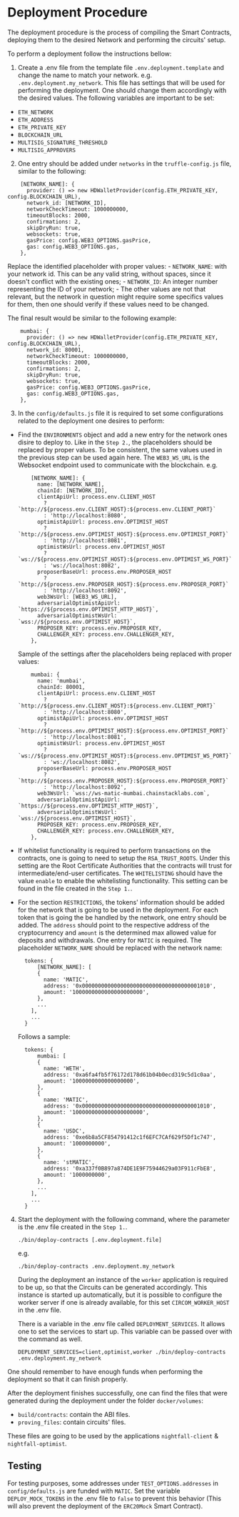 # Deployment Procedure
The deployment procedure is the process of compiling the Smart Contracts, deploying them to the desired Network and performing the circuits' setup.

To perform a deployment follow the instructions bellow:
1. Create a .env file from the template file `.env.deployment.template` and change the name to match your network. e.g. `.env.deployment.my_network`. This 
  file has settings that will be used for performing the deployment. One should change them accordingly with the desired values. The following variables are 
  important to be set:
  - `ETH_NETWORK`
  - `ETH_ADDRESS`
  - `ETH_PRIVATE_KEY`
  - `BLOCKCHAIN_URL`
  - `MULTISIG_SIGNATURE_THRESHOLD`
  - `MULTISIG_APPROVERS`

2. One entry should be added under `networks` in the `truffle-config.js` file, similar to the following:
  ```
      [NETWORK_NAME]: {
        provider: () => new HDWalletProvider(config.ETH_PRIVATE_KEY, config.BLOCKCHAIN_URL),
        network_id: [NETWORK_ID],
        networkCheckTimeout: 1000000000,
        timeoutBlocks: 2000,
        confirmations: 2,
        skipDryRun: true,
        websockets: true,
        gasPrice: config.WEB3_OPTIONS.gasPrice,
        gas: config.WEB3_OPTIONS.gas,
      },
  ```
  Replace the identified placeholder with proper values:
    - `NETWORK_NAME`: with your network id. This can be any valid string, without spaces, since it doesn't conflict with the existing ones; 
    - `NETWORK_ID`: An integer number representing the ID of your network;
    - The other values are not that relevant, but the network in question might require some specifics values for them, then one should 
    verify if these values need to be changed.

  The final result would be similar to the following example:
  ```
      mumbai: {
        provider: () => new HDWalletProvider(config.ETH_PRIVATE_KEY, config.BLOCKCHAIN_URL),
        network_id: 80001,
        networkCheckTimeout: 1000000000,
        timeoutBlocks: 2000,
        confirmations: 2,
        skipDryRun: true,
        websockets: true,
        gasPrice: config.WEB3_OPTIONS.gasPrice,
        gas: config.WEB3_OPTIONS.gas,
      },
  ```
3. In the `config/defaults.js` file it is required to set some configurations related to the deployment one desires to perform:
  - Find the `ENVIRONMENTS` object and add a new entry for the network ones disire to deploy to. Like in the `Step 2.`, the placeholders should be
    replaced by proper values. To be consistent, the same values used in the previous step can be used again here. The `WEB3_WS_URL` is the Websocket
    endpoint used to communicate with the blockchain. e.g.
    ```
        [NETWORK_NAME]: {
          name: [NETWORK_NAME],
          chainId: [NETWORK_ID],
          clientApiUrl: process.env.CLIENT_HOST
            ? `http://${process.env.CLIENT_HOST}:${process.env.CLIENT_PORT}`
            : 'http://localhost:8080',
          optimistApiUrl: process.env.OPTIMIST_HOST
            ? `http://${process.env.OPTIMIST_HOST}:${process.env.OPTIMIST_PORT}`
            : 'http://localhost:8081',
          optimistWsUrl: process.env.OPTIMIST_HOST
            ? `ws://${process.env.OPTIMIST_HOST}:${process.env.OPTIMIST_WS_PORT}`
            : 'ws://localhost:8082',
          proposerBaseUrl: process.env.PROPOSER_HOST
            ? `http://${process.env.PROPOSER_HOST}:${process.env.PROPOSER_PORT}`
            : 'http://localhost:8092',
          web3WsUrl: [WEB3_WS_URL],
          adversarialOptimistApiUrl: `https://${process.env.OPTIMIST_HTTP_HOST}`,
          adversarialOptimistWsUrl: `wss://${process.env.OPTIMIST_HOST}`,
          PROPOSER_KEY: process.env.PROPOSER_KEY,
          CHALLENGER_KEY: process.env.CHALLENGER_KEY,
        },
    ```
    Sample of the settings after the placeholders being replaced with proper values: 
    ```
        mumbai: {
          name: 'mumbai',
          chainId: 80001,
          clientApiUrl: process.env.CLIENT_HOST
            ? `http://${process.env.CLIENT_HOST}:${process.env.CLIENT_PORT}`
            : 'http://localhost:8080',
          optimistApiUrl: process.env.OPTIMIST_HOST
            ? `http://${process.env.OPTIMIST_HOST}:${process.env.OPTIMIST_PORT}`
            : 'http://localhost:8081',
          optimistWsUrl: process.env.OPTIMIST_HOST
            ? `ws://${process.env.OPTIMIST_HOST}:${process.env.OPTIMIST_WS_PORT}`
            : 'ws://localhost:8082',
          proposerBaseUrl: process.env.PROPOSER_HOST
            ? `http://${process.env.PROPOSER_HOST}:${process.env.PROPOSER_PORT}`
            : 'http://localhost:8092',
          web3WsUrl: `wss://ws-matic-mumbai.chainstacklabs.com`,
          adversarialOptimistApiUrl: `https://${process.env.OPTIMIST_HTTP_HOST}`,
          adversarialOptimistWsUrl: `wss://${process.env.OPTIMIST_HOST}`,
          PROPOSER_KEY: process.env.PROPOSER_KEY,
          CHALLENGER_KEY: process.env.CHALLENGER_KEY,
        },
    ```

  - If whitelist functionality is required to perform transactions on the contracts, one is going to need to setup the `RSA_TRUST_ROOTS`. Under this 
    setting are the Root Certificate Authorities that the contracts will trust for intermediate/end-user certificates. The `WHITELISTING` should
    have the value `enable` to enable the whitelisting functionality. This setting can be found in the file created in the `Step 1.`.

  - For the section `RESTRICTIONS`, the tokens' information should be added for the network that is going to be used in the deployment. For each token 
    that is going the be handled by the network, one entry should be added. The `address` should point to the respective address of the cryptocurrency and
    `amount` is the determined max allowed value for deposits and withdrawals. One entry for `MATIC` is required. The placeholder `NETWORK_NAME` should be 
    replaced with the network name:
      ```
        tokens: {
            [NETWORK_NAME]: [
            {
              name: 'MATIC',
              address: '0x0000000000000000000000000000000000001010',
              amount: '1000000000000000000000',
            },
            ...
          ],
          ...
        }
      ```
    Follows a sample:
      ```
        tokens: {
            mumbai: [
            {
              name: 'WETH',
              address: '0xa6fa4fb5f76172d178d61b04b0ecd319c5d1c0aa',
              amount: '1000000000000000000',
            },
            {
              name: 'MATIC',
              address: '0x0000000000000000000000000000000000001010',
              amount: '1000000000000000000000',
            },
            {
              name: 'USDC',
              address: '0xe6b8a5CF854791412c1f6EFC7CAf629f5Df1c747',
              amount: '1000000000',
            },
            {
              name: 'stMATIC',
              address: '0xa337f0B897a874DE1E9F75944629a03F911cFbE8',
              amount: '1000000000',
            },
            ...
          ],
          ...
        }
      ```

4. Start the deployment with the following command, where the parameter is the .env file created in the `Step 1.`.

    ```
    ./bin/deploy-contracts [.env.deployment.file]
    ```
    e.g.
    ```
    ./bin/deploy-contracts .env.deployment.my_network
    ```

    During the deployment an instance of the `worker` application is required to be up, so that the Circuits can be generated accordingly. This instance is started up 
    automatically, but it is possible to configure the worker server if one is already available, for this set `CIRCOM_WORKER_HOST` in the .env file.

    There is a variable in the .env file called `DEPLOYMENT_SERVICES`. It allows one to set the services to start up. This variable can be passed over with the command
    as well.
    ```
    DEPLOYMENT_SERVICES=client,optimist,worker ./bin/deploy-contracts .env.deployment.my_network
    ```

One should remember to have enough funds when performing the deployment so that it can finish properly.

After the deployment finishes successfully, one can find the files that were generated during the deployment under the folder `docker/volumes`:
- `build/contracts`: contain the ABI files.
- `proving_files`: contain circuits' files.

These files are going to be used by the applications `nightfall-client` & `nightfall-optimist`.

## Testing
For testing purposes, some addresses under `TEST_OPTIONS.addresses` in `config/defaults.js` are funded with `MATIC`. Set the variable `DEPLOY_MOCK_TOKENS` in the .env file to `false` to prevent this behavior (This will also prevent the deployment of the `ERC20Mock` Smart Contract).
